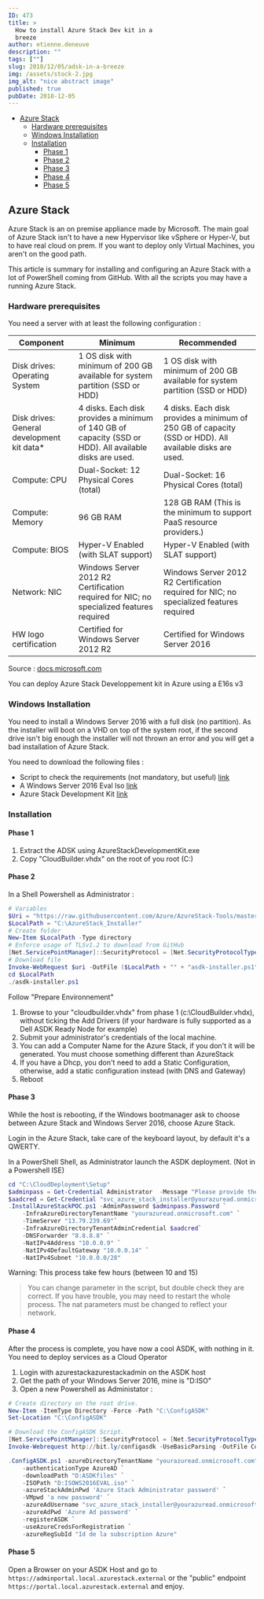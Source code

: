 ```yaml
---
ID: 473
title: >
  How to install Azure Stack Dev kit in a
  breeze
author: etienne.deneuve
description: ""
tags: [""]
slug: 2018/12/05/adsk-in-a-breeze
img: /assets/stock-2.jpg
img_alt: "nice abstract image"
published: true
pubDate: 2018-12-05
---
```


- [Azure Stack](#azure-stack)
  - [Hardware prerequisites](#hardware-prerequisites)
  - [Windows Installation](#windows-installation)
  - [Installation](#installation)
    - [Phase 1](#phase-1)
    - [Phase 2](#phase-2)
    - [Phase 3](#phase-3)
    - [Phase 4](#phase-4)
    - [Phase 5](#phase-5)

## Azure Stack

Azure Stack is an on premise appliance made by Microsoft. The main goal of Azure Stack isn't to have a new Hypervisor like vSphere or Hyper-V, but to have real cloud on prem. If you want to deploy only Virtual Machines, you aren't on the good path.

This article is summary for installing and configuring an Azure Stack with a lot of PowerShell coming from GitHub. With all the scripts you may have a running Azure Stack.

### Hardware prerequisites

You need a server with at least the following configuration :

| Component                                   | Minimum                                                                                                 | Recommended                                                                                             |
|---------------------------------------------|---------------------------------------------------------------------------------------------------------|---------------------------------------------------------------------------------------------------------|
| Disk drives: Operating System               | 1 OS disk with minimum of 200 GB available for system partition (SSD or HDD)                            | 1 OS disk with minimum of 200 GB available for system partition (SSD or HDD)                            |
| Disk drives: General development kit data\* | 4 disks. Each disk provides a minimum of 140 GB of capacity (SSD or HDD). All available disks are used. | 4 disks. Each disk provides a minimum of 250 GB of capacity (SSD or HDD). All available disks are used. |
| Compute: CPU                                | Dual-Socket: 12 Physical Cores (total)                                                                  | Dual-Socket: 16 Physical Cores (total)                                                                  |
| Compute: Memory                             | 96 GB RAM                                                                                               | 128 GB RAM (This is the minimum to support PaaS resource providers.)                                    |
| Compute: BIOS                               | Hyper-V Enabled (with SLAT support)                                                                     | Hyper-V Enabled (with SLAT support)                                                                     |
| Network: NIC                                | Windows Server 2012 R2 Certification required for NIC; no specialized features required                 | Windows Server 2012 R2 Certification required for NIC; no specialized features required                 |
| HW logo certification                       | Certified for Windows Server 2012 R2                                                                    | Certified for Windows Server 2016                                                                       |

Source : [docs.microsoft.com](https://docs.microsoft.com/en-us/azure/azure-stack/asdk/asdk-deploy-considerations#hardware)

You can deploy Azure Stack Developpement kit in Azure using a E16s v3

### Windows Installation

You need to install a Windows Server 2016 with a full disk (no partition). As the installer will boot on a VHD on top of the system root, if the second drive isn't big enough the installer will not thrown an error and you will get a bad installation of Azure Stack.

You need to download the following files :

- Script to check the requirements (not mandatory, but useful) [link](https://gallery.technet.microsoft.com/Deployment-Checker-for-50e0f51b)
- A Windows Server 2016 Eval Iso [link](https://www.microsoft.com/en-us/evalcenter/evaluate-windows-server-2016)
- Azure Stack Development Kit [link](https://azure.microsoft.com/fr-fr/overview/azure-stack/development-kit/?v=try)

### Installation

#### Phase 1

1. Extract the ADSK using AzureStackDevelopmentKit.exe
1. Copy "CloudBuilder.vhdx" on the root of you root (C:\)

#### Phase 2

In a Shell Powershell as Administrator :

```powershell
# Variables
$Uri = "https://raw.githubusercontent.com/Azure/AzureStack-Tools/master/Deployment/asdk-installer.ps1"
$LocalPath = "C:\AzureStack_Installer"
# Create folder
New-Item $LocalPath -Type directory
# Enforce usage of TLSv1.2 to download from GitHub
[Net.ServicePointManager]::SecurityProtocol = [Net.SecurityProtocolType]::Tls12
# Download file
Invoke-WebRequest $uri -OutFile ($LocalPath + "" + "asdk-installer.ps1")
cd $LocalPath
./asdk-installer.ps1
```

Follow "Prepare Environnement"

1. Browse to your "cloudbuilder.vhdx" from phase 1 (c:\CloudBuilder.vhdx), without ticking the Add Drivers (if your hardware is fully supported as a Dell ASDK Ready Node for example)
1. Submit your administrator's credentials of the local machine.
1. You can add a Computer Name for the Azure Stack, if you don't it will be generated. You must choose something different than AzureStack
1. If you have a Dhcp, you don't need to add a Static Configuration, otherwise, add a static configuration instead (with DNS and Gateway)
1. Reboot

#### Phase 3

While the host is rebooting, if the Windows bootmanager ask to choose between Azure Stack and Windows Server 2016, choose Azure Stack.

Login in the Azure Stack, take care of the keyboard layout, by default it's a QWERTY.

In a PowerShell Shell, as Administrator launch the ASDK deployment. (Not in a Powershell ISE)

```powershell
cd "C:\CloudDeployment\Setup"
$adminpass = Get-Credential Administrator  -Message "Please provide the password for Local Administrator"
$aadcred = Get-Credential "svc_azure_stack_installer@yourazuread.onmicrosoft.com" -Message "Please provide the password for Azure AD"
.InstallAzureStackPOC.ps1 -AdminPassword $adminpass.Password `
    -InfraAzureDirectoryTenantName "yourazuread.onmicrosoft.com" `
    -TimeServer "13.79.239.69"`
    -InfraAzureDirectoryTenantAdminCredential $aadcred`
    -DNSForwarder "8.8.8.8" `
    -NatIPv4Address "10.0.0.9" `
    -NatIPv4DefaultGateway "10.0.0.14" `
    -NatIPv4Subnet "10.0.0.0/28"
```

Warning: This process take few hours (between 10 and 15)

> You can change parameter in the script, but double check they are correct. If you have trouble, you may need to restart the whole process.
> The nat parameters must be changed to reflect your network.

#### Phase 4

After the process is complete, you have now a cool ASDK, with nothing in it. You need to deploy services as a Cloud Operator

1. Login with azurestackazurestackadmin on the ASDK host
1. Get the path of your Windows Server 2016, mine is "D:ISO"
1. Open a new Powershell as Administator :

```powershell
# Create directory on the root drive.
New-Item -ItemType Directory -Force -Path "C:\ConfigASDK"
Set-Location "C:\ConfigASDK"

# Download the ConfigASDK Script.
[Net.ServicePointManager]::SecurityProtocol = [Net.SecurityProtocolType]::Tls12
Invoke-Webrequest http://bit.ly/configasdk -UseBasicParsing -OutFile ConfigASDK.ps1

.ConfigASDK.ps1 -azureDirectoryTenantName "yourazuread.onmicrosoft.com" `
    -authenticationType AzureAD `
    -downloadPath "D:ASDKfiles" `
    -ISOPath "D:ISOWS2016EVAL.iso" `
    -azureStackAdminPwd 'Azure Stack Administrator password' `
    -VMpwd 'a new password' `
    -azureAdUsername "svc_azure_stack_installer@yourazuread.onmicrosoft.com" `
    -azureAdPwd 'Azure Ad password' `
    -registerASDK `
    -useAzureCredsForRegistration `
    -azureRegSubId "Id de la subscription Azure"
```

#### Phase 5

Open a Browser on your ASDK Host and go to `https://adminportal.local.azurestack.external` or the "public" endpoint `https://portal.local.azurestack.external` and enjoy.

